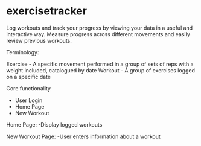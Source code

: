 # exercisetracker
Log workouts and track your progress by viewing your data in a useful and interactive way.
Measure progress across different movements and easily review previous workouts.

Terminology:

Exercise - A specific movement performed in a group of sets of reps with a weight included, catalogued by date
Workout - A group of exercises logged on a specific date

Core functionality
- User Login 
- Home Page
- New Workout



Home Page:
-Display logged workouts

New Workout Page:
-User enters information about a workout


